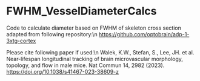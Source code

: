 # FWHM_VesselDiameterCalcs

Code to calculate diameter based on FWHM of skeleton cross section adapted from following repository:\n
https://github.com/optobrain/adp-1-3xtg-cortex

Please cite following paper if used:\n 
Walek, K.W., Stefan, S., Lee, JH. et al. Near-lifespan longitudinal tracking of brain microvascular morphology, topology, and flow in male mice. Nat Commun 14, 2982 (2023). https://doi.org/10.1038/s41467-023-38609-z

